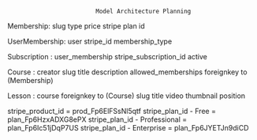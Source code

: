                              Model Architecture Planning

Membership:
        slug
        type
        price
        stripe plan id

UserMembership:
        user
        stripe_id
        membership_type

Subscription :
        user_membership
        stripe_subscription_id
        active

Course  :
        creator
        slug
        title
        description
        allowed_memberships  foreignkey to (Membership)


Lesson  :
        course    foreignkey to (Course)
        slug
        title
        video
        thumbnail
        position


stripe_product_id = prod_Fp6ElFSsNl5qtf
stripe_plan_id - Free = plan_Fp6HzxADXG8ePX
stripe_plan_id - Professional = plan_Fp6Ic51jDqP7US
stripe_plan_id - Enterprise = plan_Fp6JYETJn9diCD

